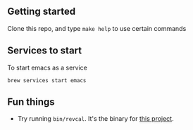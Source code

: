 ## Getting started

Clone this repo, and type `make help` to use certain commands

## Services to start
To start emacs as a service

	brew services start emacs

## Fun things

* Try running `bin/revcal`. It's the binary for [this project](https://github.com/jocmp/revcal).

